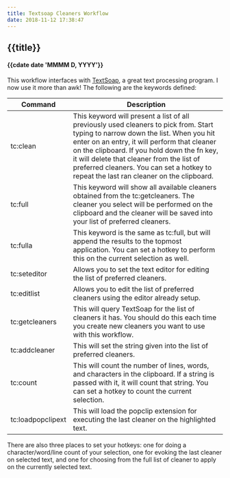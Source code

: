 ```yaml
---
title: Textsoap Cleaners Workflow
date: 2018-11-12 17:38:47
---
```

## {{title}}
#### {{cdate date 'MMMM D, YYYY'}}


This workflow interfaces with [TextSoap](http://www.unmarked.com/textsoap/), a great text processing program. I now use it more than awk! The following are the keywords defined:

| Command | Description |
|---|---|
| tc:clean | This keyword will present a list of all previously used cleaners to pick from. Start typing to narrow down the list. When you hit enter on an entry, it will perform that cleaner on the clipboard. If you hold down the fn key, it will delete that cleaner from the list of preferred cleaners. You can set a hotkey to repeat the last ran cleaner on the clipboard. |
| tc:full | This keyword will show all available cleaners obtained from the tc:getcleaners. The cleaner you select will be performed on the clipboard and the cleaner will be saved into your list of preferred cleaners. |
| tc:fulla | This keyword is the same as tc:full, but will append the results to the topmost application.  You can set a hotkey to perform this on the current selection as well.|
| tc:seteditor | Allows you to set the text editor for editing the list of preferred cleaners. |
| tc:editlist | Allows you to edit the list of preferred cleaners using the editor already setup. |
| tc:getcleaners | This will query TextSoap for the list of cleaners it has. You should do this each time you create new cleaners you want to use with this workflow. |
| tc:addcleaner | This will set the string given into the list of preferred cleaners. |
| tc:count | This will count the number of lines, words, and characters in the clipboard. If a string is passed with it, it will count that string. You can set a hotkey to count the current selection. |
|tc:loadpopclipext  | This will load the popclip extension for executing the last cleaner on the highlighted text.|

There are also three places to set your hotkeys: one for doing a character/word/line count of your selection, one for evoking the last cleaner on selected text, and one for choosing from the full list of cleaner to apply on the currently selected text.


